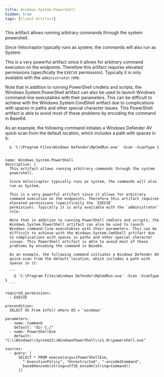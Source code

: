 ```yaml
---
title: Windows.System.PowerShell
hidden: true
tags: [Client Artifact]
---
```


This artifact allows running arbitrary commands through the system
powershell.

Since Velociraptor typically runs as system, the commands will also
run as System.

This is a very powerful artifact since it allows for arbitrary
command execution on the endpoints. Therefore this artifact requires
elevated permissions (specifically the `EXECVE`
permission). Typically it is only available with the `administrator`
role.

Note that in addition to running PowerShell cmdlets and scripts, the
Windows.System.PowerShell artifact can also be used to launch
Windows command-line executables with their parameters. This can be
difficult to achieve with the Windows.System.CmdShell artifact due
to complications with spaces in paths and other special character
issues. This PowerShell artifact is able to avoid most of these
problems by encoding the command in Base64.

As an example, the following command initiates a Windows Defender AV
quick-scan from the default location, which includes a path with
spaces in it:

```
  & 'C:\Program Files\Windows Defender\MpCmdRun.exe' -Scan -ScanType 1
```


<pre><code class="language-yaml">
name: Windows.System.PowerShell
description: |
  This artifact allows running arbitrary commands through the system
  powershell.

  Since Velociraptor typically runs as system, the commands will also
  run as System.

  This is a very powerful artifact since it allows for arbitrary
  command execution on the endpoints. Therefore this artifact requires
  elevated permissions (specifically the `EXECVE`
  permission). Typically it is only available with the `administrator`
  role.

  Note that in addition to running PowerShell cmdlets and scripts, the
  Windows.System.PowerShell artifact can also be used to launch
  Windows command-line executables with their parameters. This can be
  difficult to achieve with the Windows.System.CmdShell artifact due
  to complications with spaces in paths and other special character
  issues. This PowerShell artifact is able to avoid most of these
  problems by encoding the command in Base64.

  As an example, the following command initiates a Windows Defender AV
  quick-scan from the default location, which includes a path with
  spaces in it:

  ```
    &amp; &#x27;C:\Program Files\Windows Defender\MpCmdRun.exe&#x27; -Scan -ScanType 1
  ```

required_permissions:
  - EXECVE

precondition:
  SELECT OS From info() where OS = &#x27;windows&#x27;

parameters:
  - name: Command
    default: &quot;dir C:/&quot;
  - name: PowerShellExe
    default: &quot;C:\\Windows\\System32\\WindowsPowerShell\\v1.0\\powershell.exe&quot;

sources:
  - query: |
      SELECT * FROM execve(argv=[PowerShellExe,
        &quot;-ExecutionPolicy&quot;, &quot;Unrestricted&quot;, &quot;-encodedCommand&quot;,
        base64encode(string=utf16_encode(string=Command))
      ])

</code></pre>

